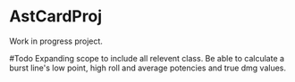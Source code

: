 # AstCardProj

Work in progress project.

#Todo
Expanding scope to include all relevent class.
Be able to calculate a burst line's low point, high roll and average potencies and true dmg values.
